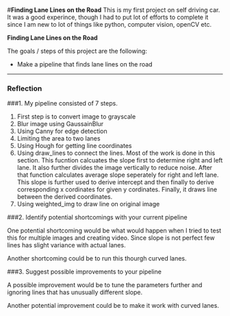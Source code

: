 #**Finding Lane Lines on the Road** 
This is my first project on self driving car. It was a good experince, though I had to put lot of efforts to complete it since I am new to lot of things like python, computer vision, openCV etc.

**Finding Lane Lines on the Road**

The goals / steps of this project are the following:
* Make a pipeline that finds lane lines on the road

---

### Reflection

###1. My pipeline consisted of 7 steps.

 

1. First step is to convert image to grayscale
2. Blur image using GaussainBlur
3. Using Canny for edge detection
4. Limiting the area to two lanes
5. Using Hough for getting line coordinates
6. Using draw_lines to connect the lines. Most of the work is done in this section.
   This fucntion calcuates the slope first to determine right and left lane. It also further divides the image vertically to reduce noise. After that function calculates average slope seperately for right and left lane. This slope is further used to derive intercept and then finally to derive corresponding x cordinates for given y cordinates. Finally, it draws line between the derived coordinates.
7. Using weighted_img to draw line on original image




###2. Identify potential shortcomings with your current pipeline


One potential shortcoming would be what would happen when I tried to test this for multiple images and creating video. Since slope is not perfect few lines has slight variance with actual lanes. 

Another shortcoming could be to run this thourgh curved lanes.


###3. Suggest possible improvements to your pipeline

A possible improvement would be to tune the parameters further and ignoring lines that has unusually different slope.

Another potential improvement could be to make it work with curved lanes.
